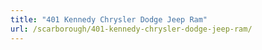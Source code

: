 ```yaml
---
title: "401 Kennedy Chrysler Dodge Jeep Ram"
url: /scarborough/401-kennedy-chrysler-dodge-jeep-ram/
---
```

